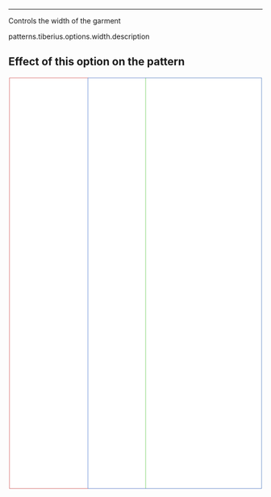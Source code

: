 ---

Controls the width of the garment

patterns.tiberius.options.width.description

## Effect of this option on the pattern
![This image shows the effect of this option by superimposing several variants that have a different value for this option](tiberius_width_sample.svg "Effect of this option on the pattern")
